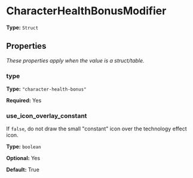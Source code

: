 # CharacterHealthBonusModifier

**Type:** `Struct`

## Properties

*These properties apply when the value is a struct/table.*

### type

**Type:** `"character-health-bonus"`

**Required:** Yes

### use_icon_overlay_constant

If `false`, do not draw the small "constant" icon over the technology effect icon.

**Type:** `boolean`

**Optional:** Yes

**Default:** True

